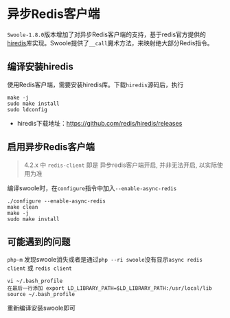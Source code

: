 # 异步Redis客户端

 `Swoole-1.8.0`版本增加了对异步Redis客户端的支持，基于redis官方提供的[hiredis](https://github.com/redis/hiredis)库实现。Swoole提供了`__call`魔术方法，来映射绝大部分Redis指令。

编译安装hiredis
----
使用Redis客户端，需要安装hiredis库。下载`hiredis`源码后，执行

```shell
make -j
sudo make install
sudo ldconfig
```
* hiredis下载地址：<https://github.com/redis/hiredis/releases>

启用异步Redis客户端
----
> 4.2.x 中 `redis-client` 即是 异步redis客户端开启, 并非无法开启, 以实际使用为准

编译swoole时，在`configure`指令中加入`--enable-async-redis`
```shell
./configure --enable-async-redis
make clean
make -j
sudo make install
```

可能遇到的问题
----
`php-m` 发现swoole消失或者是通过`php --ri swoole`没有显示`async redis client` 或 `redis client`
```shell
vi ~/.bash_profile
在最后一行添加 export LD_LIBRARY_PATH=$LD_LIBRARY_PATH:/usr/local/lib
source ~/.bash_profile
```
重新编译安装swoole即可
